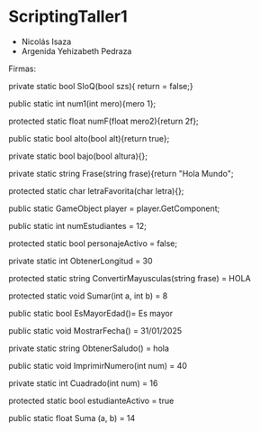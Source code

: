 # ScriptingTaller1
- Nicolás Isaza
- Argenida Yehizabeth Pedraza


Firmas:

private static bool SIoQ(bool szs){
return = false;}

public static int num1(int mero){mero 1};

protected static float numF(float mero2){return 2f};

public static bool alto(bool alt){return true};

private static bool bajo(bool altura){};

private static string Frase(string frase){return "Hola Mundo";

protected static char letraFavorita(char letra){};

public static GameObject player = player.GetComponent<GameObject>;

public static int numEstudiantes = 12;

protected static bool personajeActivo = false;

private static int ObtenerLongitud = 30

protected static string ConvertirMayusculas(string frase) = HOLA

protected static void Sumar(int a, int b) = 8

public static bool EsMayorEdad()= Es mayor

public static void MostrarFecha() = 31/01/2025

private static string ObtenerSaludo() = hola

public static void ImprimirNumero(int num) = 40

private static int Cuadrado(int num) = 16

protected static bool estudianteActivo = true

public static float Suma (a, b) = 14




